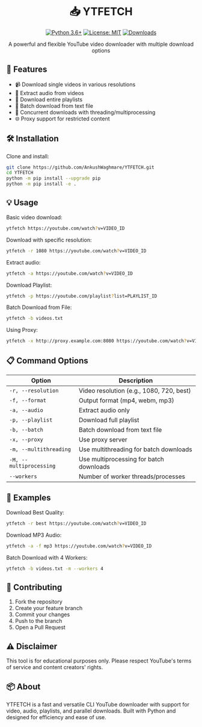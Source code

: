 <div align="center">

# 📥 YTFETCH

[![Python 3.6+](https://img.shields.io/badge/python-3.6+-blue.svg)](https://www.python.org/downloads/)
[![License: MIT](https://img.shields.io/badge/License-MIT-yellow.svg)](https://opensource.org/licenses/MIT)
[![Downloads](https://img.shields.io/badge/downloads-1k%2Fmonth-brightgreen.svg)](https://github.com/yourusername/YTFETCH)

A powerful and flexible YouTube video downloader with multiple download options

</div>

## 🚀 Features

- 📹 Download single videos in various resolutions
- 🎵 Extract audio from videos
- 📑 Download entire playlists
- 📝 Batch download from text file
- 🔄 Concurrent downloads with threading/multiprocessing
- 🌐 Proxy support for restricted content

## 🛠️ Installation

Clone and install:
```bash
git clone https://github.com/AnkushWaghmare/YTFETCH.git
cd YTFETCH
python -m pip install --upgrade pip
python -m pip install -e .
```

## 💡 Usage

Basic video download:
```bash
ytfetch https://youtube.com/watch?v=VIDEO_ID
```

Download with specific resolution:
```bash
ytfetch -r 1080 https://youtube.com/watch?v=VIDEO_ID
```

Extract audio:
```bash
ytfetch -a https://youtube.com/watch?v=VIDEO_ID
```

Download Playlist:
```bash
ytfetch -p https://youtube.com/playlist?list=PLAYLIST_ID
```

Batch Download from File:
```bash
ytfetch -b videos.txt
```

Using Proxy:
```bash
ytfetch -x http://proxy.example.com:8080 https://youtube.com/watch?v=VIDEO_ID
```

## 📋 Command Options

| Option | Description |
|--------|-------------|
| `-r, --resolution` | Video resolution (e.g., 1080, 720, best) |
| `-f, --format` | Output format (mp4, webm, mp3) |
| `-a, --audio` | Extract audio only |
| `-p, --playlist` | Download full playlist |
| `-b, --batch` | Batch download from text file |
| `-x, --proxy` | Use proxy server |
| `-m, --multithreading` | Use multithreading for batch downloads |
| `-M, --multiprocessing` | Use multiprocessing for batch downloads |
| `--workers` | Number of worker threads/processes |

## 🎯 Examples

Download Best Quality:
```bash
ytfetch -r best https://youtube.com/watch?v=VIDEO_ID
```

Download MP3 Audio:
```bash
ytfetch -a -f mp3 https://youtube.com/watch?v=VIDEO_ID
```

Batch Download with 4 Workers:
```bash
ytfetch -b videos.txt -m --workers 4
```

## 🤝 Contributing

1. Fork the repository
2. Create your feature branch
3. Commit your changes
4. Push to the branch
5. Open a Pull Request

## ⚠️ Disclaimer

This tool is for educational purposes only. Please respect YouTube's terms of service and content creators' rights.

## 📦 About

YTFETCH is a fast and versatile CLI YouTube downloader with support for video, audio, playlists, and parallel downloads. Built with Python and designed for efficiency and ease of use.

